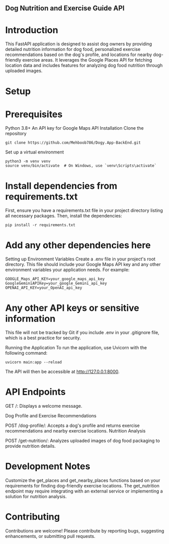 ## Dog Nutrition and Exercise Guide API
# Introduction
This FastAPI application is designed to assist dog owners by providing detailed nutrition information for dog food, personalized exercise recommendations based on the dog's profile, and locations for nearby dog-friendly exercise areas. It leverages the Google Places API for fetching location data and includes features for analyzing dog food nutrition through uploaded images.

# Setup
# Prerequisites
Python 3.8+
An API key for Google Maps API
Installation
Clone the repository


```
git clone https://github.com/Mehboob786/Dogy.App-BackEnd.git

```
Set up a virtual environment

```
python3 -m venv venv
source venv/bin/activate  # On Windows, use `venv\Scripts\activate`

```
# Install dependencies from requirements.txt
First, ensure you have a requirements.txt file in your project directory listing all necessary packages. Then, install the dependencies:

```
pip install -r requirements.txt

```

# Add any other dependencies here
Setting up Environment Variables
Create a .env file in your project's root directory. This file should include your Google Maps API key and any other environment variables your application needs. For example:

```
GOOGLE_Maps_API_KEY=your_google_maps_api_key
GoogleGeminiAPIKey=your_google_Gemini_api_key
OPENAI_API_KEY=your_OpenAI_api_key

```
# Any other API keys or sensitive information
This file will not be tracked by Git if you include .env in your .gitignore file, which is a best practice for security.

Running the Application
To run the application, use Uvicorn with the following command:


```
uvicorn main:app --reload

```
The API will then be accessible at http://127.0.0.1:8000.

# API Endpoints

GET /: Displays a welcome message.

Dog Profile and Exercise Recommendations

POST /dog-profile/: Accepts a dog's profile and returns exercise recommendations and nearby exercise locations.
Nutrition Analysis

POST /get-nutrition/: Analyzes uploaded images of dog food packaging to provide nutrition details.

# Development Notes

Customize the get_places and get_nearby_places functions based on your requirements for finding dog-friendly exercise locations.
The get_nutrition endpoint may require integrating with an external service or implementing a solution for nutrition analysis.

# Contributing
Contributions are welcome! Please contribute by reporting bugs, suggesting enhancements, or submitting pull requests.